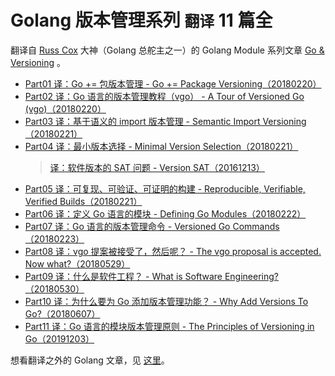 <!-- START doctoc -->
<!-- END doctoc -->

# Golang 版本管理系列 `翻译` 11 篇全

翻译自 [Russ Cox](https://swtch.com/~rsc/) 大神（Golang 总舵主之一）的 Golang Module 系列文章 [Go & Versioning](https://research.swtch.com/vgo) 。

- [Part01 译：Go += 包版本管理 - Go += Package Versioning（20180220）](https://github.com/vikyd/note/blob/master/go_and_versioning/go_add_package_versioning.md)
- [Part02 译：Go 语言的版本管理教程（vgo） - A Tour of Versioned Go (vgo)（20180220）](https://github.com/vikyd/note/blob/master/go_and_versioning/a_tour_of_versioned_go.md)
- [Part03 译：基于语义的 import 版本管理 - Semantic Import Versioning（20180221）](https://github.com/vikyd/note/blob/master/go_and_versioning/semantic_import_versioning.md)
- [Part04 译：最小版本选择 - Minimal Version Selection（20180221）](https://github.com/vikyd/note/blob/master/go_and_versioning/minimal_version_selection.md)
  > [译：软件版本的 SAT 问题 - Version SAT（20161213）](https://github.com/vikyd/note/blob/master/go_and_versioning/version_sat.md)
- [Part05 译：可复现、可验证、可证明的构建 - Reproducible, Verifiable, Verified Builds（20180221）](https://github.com/vikyd/note/blob/master/go_and_versioning/vgo_repro.md)
- [Part06 译：定义 Go 语言的模块 - Defining Go Modules（20180222）](https://github.com/vikyd/note/blob/master/go_and_versioning/defining_go_modules.md)
- [Part07 译：Go 语言的版本管理命令 - Versioned Go Commands（20180223）](https://github.com/vikyd/note/blob/master/go_and_versioning/versioned_go_commands.md)
- [Part08 译：vgo 提案被接受了，然后呢？ - The vgo proposal is accepted. Now what?（20180529）](https://github.com/vikyd/note/blob/master/go_and_versioning/vgo_accepted.md)
- [Part09 译：什么是软件工程？ - What is Software Engineering?（20180530）](https://github.com/vikyd/note/blob/master/go_and_versioning/what_is_software_engineering.md)
- [Part10 译：为什么要为 Go 添加版本管理功能？ - Why Add Versions To Go?（20180607）](https://github.com/vikyd/note/blob/master/go_and_versioning/vgo_why_versions.md)
- [Part11 译：Go 语言的模块版本管理原则 - The Principles of Versioning in Go（20191203）](https://github.com/vikyd/note/blob/master/go_and_versioning/vgo_principles.md)

想看翻译之外的 Golang 文章，见 [这里](https://github.com/vikyd/note)。
